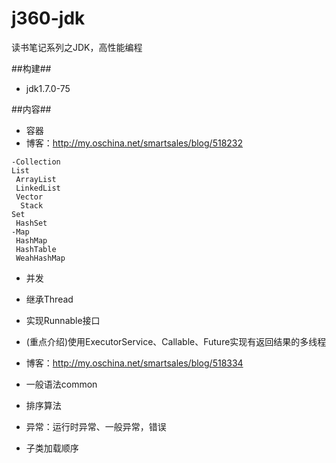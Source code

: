 j360-jdk
====
读书笔记系列之JDK，高性能编程

##构建##
- jdk1.7.0-75

##内容##
- 容器
 - 博客：http://my.oschina.net/smartsales/blog/518232
```
-Collection
List
 ArrayList
 LinkedList
 Vector
  Stack
Set
 HashSet
-Map
 HashMap
 HashTable
 WeahHashMap
```
- 并发
 - 继承Thread
 - 实现Runnable接口
 - (重点介绍)使用ExecutorService、Callable、Future实现有返回结果的多线程
 
 - 博客：http://my.oschina.net/smartsales/blog/518334
 


- 一般语法common
 - 排序算法
 - 异常：运行时异常、一般异常，错误
 - 子类加载顺序